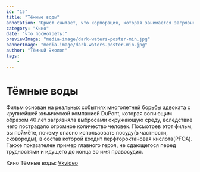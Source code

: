 ```yaml
---
id: "15"
title: "Тёмные воды"
annotation: "Юрист считает, что корпорация, которая занимается загрязнением окружающей среды, должна немедленно это прекратить. Парень очень сильно старается сделать так, чтоб у него все получилось, но не может. Есть только одна убежденность в том, что он станет далее работать над этим делом."
category: "Кино"
date: "что посмотреть:"
previewImage: "media-image/dark-waters-poster-min.jpg"
bannerImage: "media-image/dark-waters-poster-min.jpg"
author: "Тёмный Эколог"
tags:
    - 
---
```

# Тёмные воды

Фильм основан на реальных событиях многолетней борьбы адвоката с крупнейшей химической компанией DuPont, которая вопиющим образом 40 лет загрязняла выбросами окружающую среду, вследствие чего пострадало огромное количество человек. Посмотрев этот фильм, вы поймёте, почему опасно использовать посуду(в частности, сковороды), в состав которой входит перфтороктановая кислота(PFOA). Также показателен пример главного героя, не сдающегося перед трудностями и идущего до конца во имя правосудия.

Кино Тёмные воды: [Vkvideo](https://vkvideo.ru/video582512126_456239369)